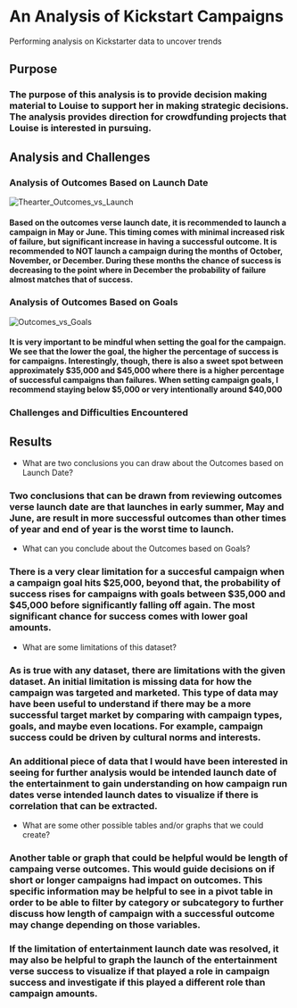 # An Analysis of Kickstart Campaigns
Performing analysis on Kickstarter data to uncover trends

## Purpose
### The purpose of this analysis is to provide decision making material to Louise to support her in making strategic decisions. The analysis provides direction for crowdfunding projects that Louise is interested in pursuing. 

## Analysis and Challenges


### Analysis of Outcomes Based on Launch Date
![Thearter_Outcomes_vs_Launch](https://user-images.githubusercontent.com/96299861/147489515-25d20b9e-73b5-48a9-8a11-843ec338925d.png)

#### Based on the outcomes verse launch date, it is recommended to launch a campaign in May or June. This timing comes with minimal increased risk of failure, but significant increase in having a successful outcome. It is recommended to NOT launch a campaign during the months of October, November, or December. During these months the chance of success is decreasing to the point where in December the probability of failure almost matches that of success. 

### Analysis of Outcomes Based on Goals
![Outcomes_vs_Goals](https://user-images.githubusercontent.com/96299861/147490151-6fa03aea-285a-4438-8f2c-dda59d3ebb12.png)

#### It is very important to be mindful when setting the goal for the campaign. We see that the lower the goal, the higher the percentage of success is for campaigns. Interestingly, though, there is also a sweet spot between approximately $35,000 and $45,000 where there is a higher percentage of successful campaigns than failures. When setting campaign goals, I recommend staying below $5,000 or very intentionally around $40,000

### Challenges and Difficulties Encountered

## Results

- What are two conclusions you can draw about the Outcomes based on Launch Date?
### Two conclusions that can be drawn from reviewing outcomes verse launch date are that launches in early summer, May and June, are result in more successful outcomes than other times of year and end of year is the worst time to launch. 

- What can you conclude about the Outcomes based on Goals?
### There is a very clear limitation for a succesful campaign when a campaign goal hits $25,000, beyond that, the probability of success rises for campaigns with goals between $35,000 and $45,000 before significantly falling off again.  The most significant chance for success comes with lower goal amounts.

- What are some limitations of this dataset?
### As is true with any dataset, there are limitations with the given dataset.  An initial limitation is missing data for how the campaign was targeted and marketed. This type of data may have been useful to understand if there may be a more successful target market by comparing with campaign types, goals, and maybe even locations. For example, campaign success could be driven by cultural norms and interests. 
### An additional piece of data that I would have been interested in seeing for further analysis would be intended launch date of the entertainment to gain understanding on how campaign run dates verse intended launch dates to visualize if there is correlation that can be extracted. 

- What are some other possible tables and/or graphs that we could create?
### Another table or graph that could be helpful would be length of campaing verse outcomes. This would guide decisions on if short or longer campaigns had impact on outcomes. This specific information may be helpful to see in a pivot table in order to be able to filter by category or subcategory to further discuss how length of campaign with a successful outcome may change depending on those variables. 
### If the limitation of entertainment launch date was resolved, it may also be helpful to graph the launch of the entertainment verse success to visualize if that played a role in campaign success and investigate if this played a different role than campaign amounts. 
